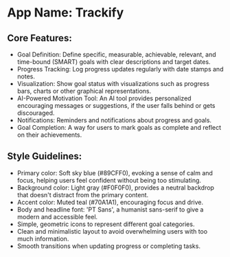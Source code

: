 # **App Name**: Trackify

## Core Features:

- Goal Definition: Define specific, measurable, achievable, relevant, and time-bound (SMART) goals with clear descriptions and target dates.
- Progress Tracking: Log progress updates regularly with date stamps and notes.
- Visualization: Show goal status with visualizations such as progress bars, charts or other graphical representations.
- AI-Powered Motivation Tool: An AI tool provides personalized encouraging messages or suggestions, if the user falls behind or gets discouraged.
- Notifications: Reminders and notifications about progress and goals.
- Goal Completion: A way for users to mark goals as complete and reflect on their achievements.

## Style Guidelines:

- Primary color: Soft sky blue (#89CFF0), evoking a sense of calm and focus, helping users feel confident without being too stimulating.
- Background color: Light gray (#F0F0F0), provides a neutral backdrop that doesn't distract from the primary content.
- Accent color: Muted teal (#70A1A1), encouraging focus and drive.
- Body and headline font: 'PT Sans', a humanist sans-serif to give a modern and accessible feel.
- Simple, geometric icons to represent different goal categories.
- Clean and minimalistic layout to avoid overwhelming users with too much information.
- Smooth transitions when updating progress or completing tasks.